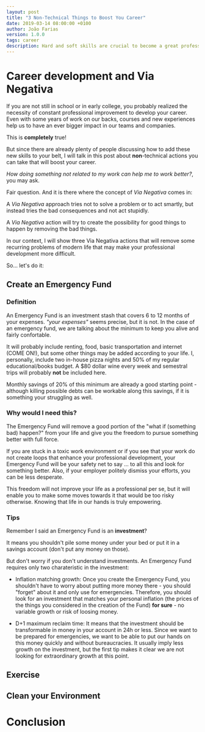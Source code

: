 ```yaml
---
layout: post
title: "3 Non-Technical Things to Boost You Career"
date: 2019-03-14 08:00:00 +0100
author: João Farias
version: 1.0.0
tags: career
description: Hard and soft skills are crucial to become a great professional, but there are some things they don't teach in school that can help you to boost your career
---
```


# Career development and Via Negativa

If you are not still in school or in early college, you probably realized the necessity of constant professional improvement to develop your career. Even with some years of work on our backs, courses and new experiences help us to have an ever bigger impact in our teams and companies.

This is **completely** true!  

But since there are already plenty of people discussing how to add these new skills to your belt, I will talk in this post about **non**-technical actions you can take that will boost your career.

_How doing something not related to my work can help me to work better?_, you may ask.

Fair question. And it is there where the concept of _Via Negativa_ comes in:

A _Via Negativa_ approach tries not to solve a problem or to act smartly, but instead tries the bad consequences and not act stupidly.

A _Via Negativa_ action will try to create the possibility for good things to happen by removing the bad things.

In our context, I will show three Via Negativa actions that will remove some recurring problems of modern life that may make your professional development more difficult.

So... let's do it:

## Create an Emergency Fund

### Definition

An Emergency Fund is an investment stash that covers 6 to 12 months of your expenses.
_"your expenses"_ seems precise, but it is not. In the case of an emergency fund, we are talking
about the minimum to keep you alive and fairly confortable.

It will probably include renting, food, basic transportation and internet (COME ON!), but some 
other things may be added according to your life. I, personally, include two in-house pizza nights
and 50% of my regular educational/books budget. A $80 dollar wine every week and semestral trips will
probably **not** be included here.

Monthly savings of 20% of this minimum are already a good starting point - although killing possible
debts can be workable along this savings, if it is something your struggling as well.

### Why would I need this?

The Emergency Fund will remove a good portion of the "what if (something bad) happen?" from your life
and give you the freedom to pursue something better with full force.

If you are stuck in a toxic work environment or if you see that your work do not create loops that enhance
your professional development, your Emergency Fund will be your safety net to say ... to all this and look
for something better. Also, if your employer politely dismiss your efforts, you can be less desperate.

This freedom will not improve your life as a professional per se, but it will enable you to make some
moves towards it that would be too risky otherwise. Knowing that life in our hands is truly empowering.

### Tips

Remember I said an Emergency Fund is an **investment**?

It means you shouldn't pile some money under your bed or put it in a savings account (don't put any
money on those).

But don't worry if you don't understand investments. An Emergency Fund requires only two charateristic
in the investment:

- Inflation matching growth: Once you create the Emergency Fund, you shouldn't have to worry about putting
more money there - you should "forget" about it and only use for emergencies. Therefore, you should look
for an investment that matches your personal inflation (the prices of the things you considered in the
creation of the Fund) **for sure** - no variable growth or risk of loosing money.

- D+1 maximum reclaim time: It means that the investment should be transformable in money in your account
in 24h or less. Since we want to be prepared for emergencies, we want to be able to put our hands on this
money quickly and without bureaucracies. It usually imply less growth on the investment, but the first tip
makes it clear we are not looking for extraordinary growth at this point.

## Exercise

## Clean your Environment

# Conclusion